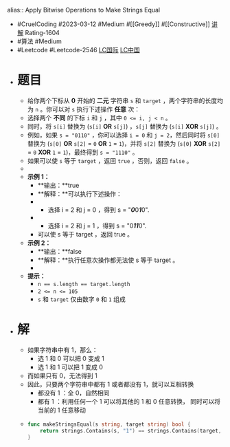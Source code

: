 alias:: Apply Bitwise Operations to Make Strings Equal

- #CruelCoding #2023-03-12 #Medium #[[Greedy]] #[[Constructive]] [讲解](https://youtu.be/6eyfhmVmrfk) Rating-1604
- #算法 #Medium
- #Leetcode #Leetcode-2546 [LC国际](https://leetcode.com/problems/apply-bitwise-operations-to-make-strings-equal/) [LC中国](https://leetcode.cn/problems/apply-bitwise-operations-to-make-strings-equal/)
- # 题目
	- 给你两个下标从 **0** 开始的 **二元** 字符串 `s` 和 `target` ，两个字符串的长度均为 `n` 。你可以对 `s` 执行下述操作 **任意** 次：
	- 选择两个 **不同** 的下标 `i` 和 `j` ，其中 `0 <= i, j < n` 。
	- 同时，将 `s[i]` 替换为 (`s[i]` **OR** `s[j]`) ，`s[j]` 替换为 (`s[i]` **XOR** `s[j]`) 。
	- 例如，如果 `s = "0110"` ，你可以选择 `i = 0` 和 `j = 2`，然后同时将 `s[0]` 替换为 (`s[0]` **OR** `s[2]` = `0` **OR** `1` = `1`)，并将 `s[2]` 替换为 (`s[0]` **XOR** `s[2]` = `0` **XOR** `1` = `1`)，最终得到 `s = "1110"` 。
	- 如果可以使 `s` 等于 `target` ，返回 `true` ，否则，返回 `false` 。
	-
	- **示例 1：**
		- **输出：**true
		- **解释：**可以执行下述操作：
		- - 选择 i = 2 和 j = 0 ，得到 s = "***0***0***1***0".
		- - 选择 i = 2 和 j = 1 ，得到 s = "0***11***0".
		- 可以使 s 等于 target ，返回 true 。
	- **示例 2：**
		- **输出：**false
		- **解释：**执行任意次操作都无法使 s 等于 target 。
		-
	- **提示：**
		- `n == s.length == target.length`
		- `2 <= n <= 105`
		- `s` 和 `target` 仅由数字 `0` 和 `1` 组成
- # 解
	- 如果字符串中有 1，那么：
		- 选 1 和 0 可以把 0 变成 1
		- 选 1 和 1 可以把 1 变成 0
	- 而如果只有 0，无法得到 1
	- 因此，只要两个字符串中都有 1 或者都没有 1，就可以互相转换
		- 都没有 1 ：全 0，自然相同
		- 都有 1 ：利用任何一个 1 可以将其他的 1 和 0 任意转换， 同时可以将当前的 1 任意移动
	- ```go
	  func makeStringsEqual(s string, target string) bool {
	      return strings.Contains(s, "1") == strings.Contains(target, "1")
	  }
	  ```